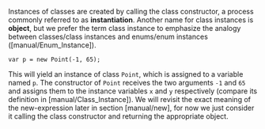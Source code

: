 Instances of classes are created by calling the class constructor, a process commonly referred to as **instantiation**. Another name for class instances is **object**, but we prefer the term class instance to emphasize the analogy between classes/class instances and enums/enum instances ([manual/Enum_Instance]). 

```
var p = new Point(-1, 65);
```
This will yield an instance of class `Point`, which is assigned to a variable named `p`. The constructor of `Point` receives the two arguments `-1` and `65` and assigns them to the instance variables `x` and `y` respectively (compare its definition in [manual/Class_Instance]). We will revisit the exact meaning of the new-expression later in section [manual/new], for now we just consider it calling the class constructor and returning the appropriate object.